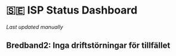# 🇸🇪 ISP Status Dashboard

_Last updated manually_

## Bredband2: Inga driftstörningar för tillfället

